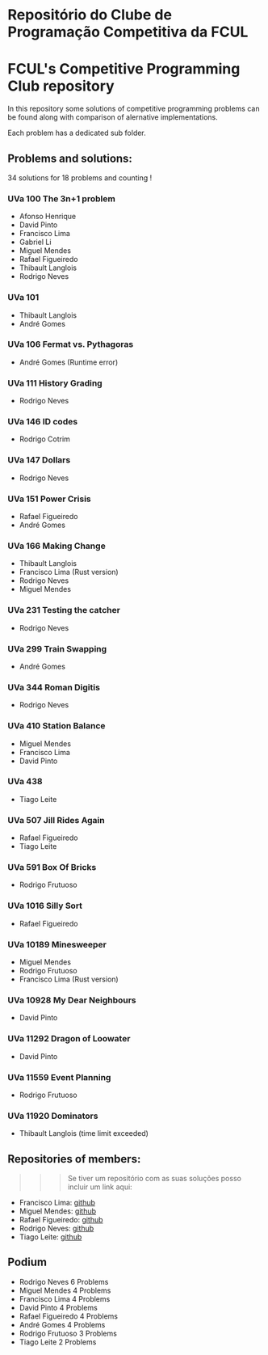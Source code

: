 # Repositório do Clube de Programação Competitiva da FCUL
# FCUL's Competitive Programming Club repository

In this repository some solutions of competitive programming problems can be found along with comparison of alernative implementations. 

Each problem has a dedicated sub folder.

## Problems and solutions:

34 solutions for 18 problems and counting !

### UVa 100 The 3n+1 problem
- Afonso Henrique
- David Pinto
- Francisco Lima 
- Gabriel Li
- Miguel Mendes
- Rafael Figueiredo
- Thibault Langlois
- Rodrigo Neves

### UVa 101 
- Thibault Langlois
- André Gomes

### UVa 106 Fermat vs. Pythagoras
- André Gomes (Runtime error)

### UVa 111 History Grading
- Rodrigo Neves

### UVa 146 ID codes
- Rodrigo Cotrim

### UVa 147 Dollars
- Rodrigo Neves

### UVa 151 Power Crisis
- Rafael Figueiredo
- André Gomes

### UVa 166 Making Change
- Thibault Langlois
- Francisco Lima (Rust version)
- Rodrigo Neves
- Miguel Mendes

### UVa 231 Testing the catcher
- Rodrigo Neves

### UVa 299 Train Swapping
- André Gomes

### UVa 344 Roman Digitis
- Rodrigo Neves

### UVa 410 Station Balance
- Miguel Mendes
- Francisco Lima
- David Pinto

### UVa 438 
- Tiago Leite

### UVa 507 Jill Rides Again
- Rafael Figueiredo
- Tiago Leite

### UVa 591 Box Of Bricks
- Rodrigo Frutuoso

### UVa 1016 Silly Sort
- Rafael Figueiredo

### UVa 10189 Minesweeper
- Miguel Mendes
- Rodrigo Frutuoso
- Francisco Lima (Rust version)

### UVa 10928 My Dear Neighbours
- David Pinto 

### UVa 11292 Dragon of Loowater
- David Pinto

### UVa 11559 Event Planning
- Rodrigo Frutuoso 

### UVa 11920 Dominators
- Thibault Langlois (time limit exceeded)


## Repositories of members:

>>>  Se tiver um repositório com as suas soluções posso incluir um link aqui:

- Francisco Lima: [github](https://github.com/fourglobe302500/solutions)
- Miguel Mendes: [github](https://github.com/MiguelMendes2/OnlineJudge)
- Rafael Figueiredo: [github](https://github.com/RafaelAlexandre06/Uva-problems)
- Rodrigo Neves: [github](https://github.com/nevesrodrigo2/UVA-OnlineJudge)
- Tiago Leite: [github](https://github.com/leite-tiago/UVa-OnlineJudge)

## Podium

- Rodrigo Neves 6 Problems
- Miguel Mendes 4 Problems
- Francisco Lima 4 Problems
- David Pinto 4 Problems
- Rafael Figueiredo 4 Problems
- André Gomes 4 Problems
- Rodrigo Frutuoso 3 Problems
- Tiago Leite 2 Problems
